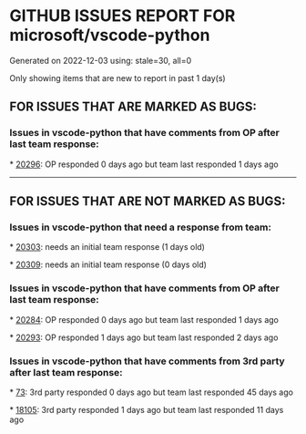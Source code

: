 
# GITHUB ISSUES REPORT FOR microsoft/vscode-python


Generated on 2022-12-03 using: stale=30, all=0


Only showing items that are new to report in past 1 day(s)


## FOR ISSUES THAT ARE MARKED AS BUGS:


### Issues in vscode-python that have comments from OP after last team response:


\* [20296](https://github.com/microsoft/vscode-python/issues/20296 "Restarting Extension Hub too Many Times"): OP responded 0 days ago but team last responded 1 days ago

---

## FOR ISSUES THAT ARE NOT MARKED AS BUGS:


### Issues in vscode-python that need a response from team:


\* [20303](https://github.com/microsoft/vscode-python/issues/20303 "Selecting a continue or break statement should highlight the encompassing loop"): needs an initial team response (1 days old)

\* [20309](https://github.com/microsoft/vscode-python/issues/20309 "Mistranslation in Interpreter Selection Dialog"): needs an initial team response (0 days old)

### Issues in vscode-python that have comments from OP after last team response:


\* [20284](https://github.com/microsoft/vscode-python/issues/20284 "Weird console popups"): OP responded 0 days ago but team last responded 1 days ago

\* [20293](https://github.com/microsoft/vscode-python/issues/20293 "Please add Cython support"): OP responded 1 days ago but team last responded 2 days ago

### Issues in vscode-python that have comments from 3rd party after last team response:


\* [73](https://github.com/microsoft/vscode-python/issues/73 "Feature suggestion: run Django unittests"): 3rd party responded 0 days ago but team last responded 45 days ago

\* [18105](https://github.com/microsoft/vscode-python/issues/18105 "Run Selection/Line in xxx be more smart?"): 3rd party responded 1 days ago but team last responded 11 days ago
